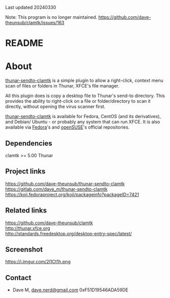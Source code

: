 Last updated 20240330

Note: This program is no longer maintained.
https://github.com/dave-theunsub/clamtk/issues/163

# README  

# About  

[thunar-sendto-clamtk](https://github.com/dave-theunsub/thunar-sendto-clamtk) is a simple plugin to allow a right-click, context menu scan of files or folders in Thunar, XFCE's file manager.

All this plugin does is copy a desktop file to Thunar's send-to directory.  This provides the ability to right-click on a file or folder/directory to scan it directly, without opening the virus scanner first.

[thunar-sendto-clamtk](https://gitlab.com/dave_m/thunar-sendto-clamtk) is available for Fedora, CentOS (and its derivatives), and Debian/ Ubuntu - or probably any system that can run XFCE. It is also available via [Fedora](https://packages.fedoraproject.org/pkgs/thunar-sendto-clamtk/thunar-sendto-clamtk/)'s and [openSUSE](https://software.opensuse.org/package/thunar-sendto-clamtk)'s official repositories.

## Dependencies  

clamtk >= 5.00
Thunar

## Project links  
https://github.com/dave-theunsub/thunar-sendto-clamtk  
https://gitlab.com/dave_m/thunar-sendto-clamtk  
https://koji.fedoraproject.org/koji/packageinfo?packageID=7421  

## Related links  
https://github.com/dave-theunsub/clamtk  
http://thunar.xfce.org  
http://standards.freedesktop.org/desktop-entry-spec/latest/  

## Screenshot  
https://i.imgur.com/2l1Ct1h.png

## Contact

* Dave M, dave.nerd@gmail.com 0xF51D19546ADA59DE
